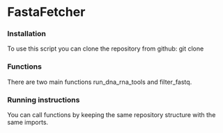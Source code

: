 # FastaFetcher
### Installation
To use this script you can clone the repository from github:
git clone 

### Functions
There are two main functions run_dna_rna_tools and filter_fastq.

### Running instructions
You can call functions by keeping the same repository structure with the same imports.

